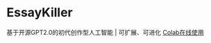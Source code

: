 # EssayKiller
基于开源GPT2.0的初代创作型人工智能 | 可扩展、可进化
[Colab在线使用](https://colab.research.google.com/github/rdp-studio/EssayKiller/blob/master/online.ipynb)
